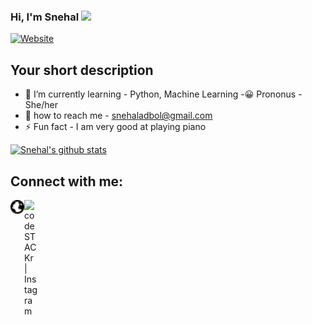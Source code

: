 ### Hi, I'm Snehal <img src="https://media.giphy.com/media/hvRJCLFzcasrR4ia7z/giphy.gif" width="25px">
[![Website](https://img.shields.io/badge/Text-Text-green?style=flat-square)](https://google.com)

## Your short description
- 🌱 I’m currently learning - Python, Machine Learning 
-😀 Prononus - She/her
- 💬 how to reach me - snehaladbol@gmail.com
- ⚡ Fun fact - I am very good at playing piano 

<!-- ❔❔❔❔ means username in below README.md -->
<!-- Also feel free to update second URL to any URL -->
[![Snehal's github stats](https://github-readme-stats.vercel.app/api?username=Snehal0203&count_private=true&include_all_commits=true&theme=radical)](https://google.com)

## Connect with me:
[<img align="left" alt="codeSTACKr.com" width="22px" src="https://raw.githubusercontent.com/iconic/open-iconic/master/svg/globe.svg" />][website]
[<img align="left" alt="codeSTACKr | Instagram" width="22px" src="https://cdn-icons-png.flaticon.com/128/2111/2111463.png" />][instagram]

<br />

[website]: https://linktr.ee/snehal_adbol
[instagram]: https://www.instagram.com/_adbol02/


<!---
Snehal0203/Snehal0203 is a ✨ special ✨ repository because its `README.md` (this file) appears on your GitHub profile.
You can click the Preview link to take a look at your changes.
--->
